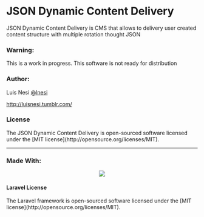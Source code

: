 <h1>JSON Dynamic Content Delivery</h1>
<p> JSON Dynamic Content Delivery is CMS that allows to delivery user created content structure with multiple rotation thought JSON </p>
<h3>Warning:</h3>
<p>This is a work in progress. This software is not ready for distribution</p>
<h3>Author:</h3>
<p>Luis Nesi <a href="https://twitter.com/lnesi" target="_blank">@lnesi</a></p>
<p><a href='http://luisnesi.tumblr.com/' target="_blank">http://luisnesi.tumblr.com/</a></p>
<h3>License</h3>
<p>The JSON Dynamic Content Delivery is open-sourced software licensed under the [MIT license](http://opensource.org/licenses/MIT).</p>
<hr>
<h3>Made With:</h3>
<p align="center"><img src="https://laravel.com/assets/img/components/logo-laravel.svg"></p>
<h4>Laravel License</h4>
<p>The Laravel framework is open-sourced software licensed under the [MIT license](http://opensource.org/licenses/MIT).</p>
